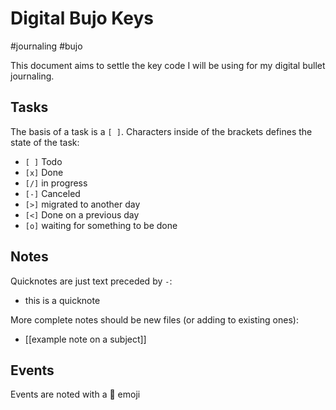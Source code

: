 # Digital Bujo Keys

#journaling #bujo

This document aims to settle the key code I will be using for my digital bullet journaling.

## Tasks

The basis of a task is a `[ ]`. Characters inside of the brackets defines the state of the task:

- `[ ]` Todo
- `[x]` Done
- `[/]` in progress
- `[-]` Canceled
- `[>]` migrated to another day
- `[<]` Done on a previous day
- `[o]` waiting for something to be done

## Notes

Quicknotes are just text preceded by `-`:

- this is a quicknote

More complete notes should be new files (or adding to existing ones):

- [[example note on a subject]]

## Events

Events are noted with a 📅 emoji
